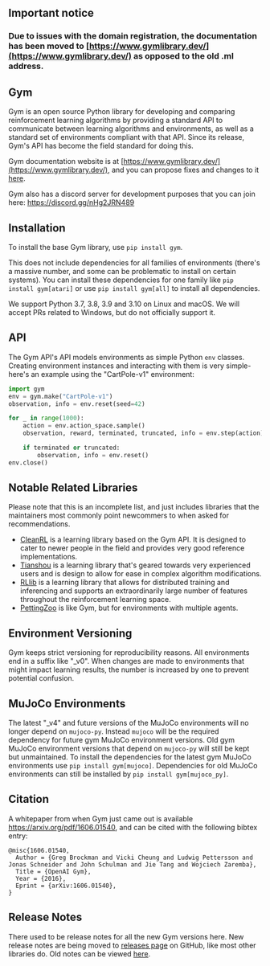 ## Important notice

### Due to issues with the domain registration, the documentation has been moved to [https://www.gymlibrary.dev/](https://www.gymlibrary.dev/) as opposed to the old .ml address.

## Gym

Gym is an open source Python library for developing and comparing reinforcement learning algorithms by providing a standard API to communicate between learning algorithms and environments, as well as a standard set of environments compliant with that API. Since its release, Gym's API has become the field standard for doing this.

Gym documentation website is at [https://www.gymlibrary.dev/](https://www.gymlibrary.dev/), and you can propose fixes and changes to it [here](https://github.com/Farama-Foundation/gym-docs).

Gym also has a discord server for development purposes that you can join here: https://discord.gg/nHg2JRN489

## Installation

To install the base Gym library, use `pip install gym`.

This does not include dependencies for all families of environments (there's a massive number, and some can be problematic to install on certain systems). You can install these dependencies for one family like `pip install gym[atari]` or use `pip install gym[all]` to install all dependencies.

We support Python 3.7, 3.8, 3.9 and 3.10 on Linux and macOS. We will accept PRs related to Windows, but do not officially support it.

## API

The Gym API's API models environments as simple Python `env` classes. Creating environment instances and interacting with them is very simple- here's an example using the "CartPole-v1" environment:

```python
import gym
env = gym.make("CartPole-v1")
observation, info = env.reset(seed=42)

for _ in range(1000):
    action = env.action_space.sample()
    observation, reward, terminated, truncated, info = env.step(action)

    if terminated or truncated:
        observation, info = env.reset()
env.close()
```

## Notable Related Libraries

Please note that this is an incomplete list, and just includes libraries that the maintainers most commonly point newcommers to when asked for recommendations.

* [CleanRL](https://github.com/vwxyzjn/cleanrl) is a learning library based on the Gym API. It is designed to cater to newer people in the field and provides very good reference implementations.
* [Tianshou](https://github.com/thu-ml/tianshou) is a learning library that's geared towards very experienced users and is design to allow for ease in complex algorithm modifications.
* [RLlib](https://docs.ray.io/en/latest/rllib/index.html) is a learning library that allows for distributed training and inferencing and supports an extraordinarily large number of features throughout the reinforcement learning space.
* [PettingZoo](https://github.com/Farama-Foundation/PettingZoo) is like Gym, but for environments with multiple agents.

## Environment Versioning

Gym keeps strict versioning for reproducibility reasons. All environments end in a suffix like "\_v0".  When changes are made to environments that might impact learning results, the number is increased by one to prevent potential confusion.

## MuJoCo Environments

The latest "\_v4" and future versions of the MuJoCo environments will no longer depend on `mujoco-py`. Instead `mujoco` will be the required dependency for future gym MuJoCo environment versions. Old gym MuJoCo environment versions that depend on `mujoco-py` will still be kept but unmaintained.
To install the dependencies for the latest gym MuJoCo environments use `pip install gym[mujoco]`. Dependencies for old MuJoCo environments can still be installed by `pip install gym[mujoco_py]`. 

## Citation

A whitepaper from when Gym just came out is available https://arxiv.org/pdf/1606.01540, and can be cited with the following bibtex entry:

```
@misc{1606.01540,
  Author = {Greg Brockman and Vicki Cheung and Ludwig Pettersson and Jonas Schneider and John Schulman and Jie Tang and Wojciech Zaremba},
  Title = {OpenAI Gym},
  Year = {2016},
  Eprint = {arXiv:1606.01540},
}
```

## Release Notes

There used to be release notes for all the new Gym versions here. New release notes are being moved to [releases page](https://github.com/openai/gym/releases) on GitHub, like most other libraries do. Old notes can be viewed [here](https://github.com/openai/gym/blob/31be35ecd460f670f0c4b653a14c9996b7facc6c/README.rst).
